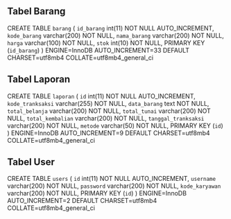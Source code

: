 ## Tabel Barang
CREATE TABLE `barang` (
  `id_barang` int(11) NOT NULL AUTO_INCREMENT,
  `kode_barang` varchar(200) NOT NULL,
  `nama_barang` varchar(200) NOT NULL,
  `harga` varchar(100) NOT NULL,
  `stok` int(10) NOT NULL,
  PRIMARY KEY (`id_barang`)
) ENGINE=InnoDB AUTO_INCREMENT=33 DEFAULT CHARSET=utf8mb4 COLLATE=utf8mb4_general_ci

## Tabel Laporan
CREATE TABLE `laporan` (
  `id` int(11) NOT NULL AUTO_INCREMENT,
  `kode_tranksaksi` varchar(255) NOT NULL,
  `data_barang` text NOT NULL,
  `total_belanja` varchar(200) NOT NULL,
  `total_tunai` varchar(200) NOT NULL,
  `total_kembalian` varchar(200) NOT NULL,
  `tanggal_tranksaksi` varchar(200) NOT NULL,
  `metode` varchar(50) NOT NULL,
  PRIMARY KEY (`id`)
) ENGINE=InnoDB AUTO_INCREMENT=9 DEFAULT CHARSET=utf8mb4 COLLATE=utf8mb4_general_ci

## Tabel User
CREATE TABLE `users` (
  `id` int(11) NOT NULL AUTO_INCREMENT,
  `username` varchar(200) NOT NULL,
  `password` varchar(200) NOT NULL,
  `kode_karyawan` varchar(200) NOT NULL,
  PRIMARY KEY (`id`)
) ENGINE=InnoDB AUTO_INCREMENT=2 DEFAULT CHARSET=utf8mb4 COLLATE=utf8mb4_general_ci
